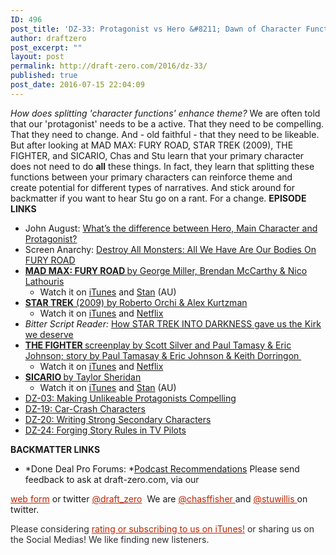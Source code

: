 ```yaml
---
ID: 496
post_title: 'DZ-33: Protagonist vs Hero &#8211; Dawn of Character Function'
author: draftzero
post_excerpt: ""
layout: post
permalink: http://draft-zero.com/2016/dz-33/
published: true
post_date: 2016-07-15 22:04:09
---
```

*How does splitting 'character functions' enhance theme?* We are often told that our 'protagonist' needs to be a active. That they need to be compelling. That they need to change. And - old faithful - that they need to be likeable. But after looking at MAD MAX: FURY ROAD, STAR TREK (2009), THE FIGHTER, and SICARIO, Chas and Stu learn that your primary character does not need to do **all** these things. In fact, they learn that splitting these functions between your primary characters can reinforce theme and create potential for different types of narratives. And stick around for backmatter if you want to hear Stu go on a rant. For a change. **EPISODE LINKS** 
*   John August: <a href="http://johnaugust.com/2005/whats-the-difference-between-hero-main-character-and-protagonist" target="_blank">What’s the difference between Hero, Main Character and Protagonist?</a>
*   Screen Anarchy: <a href="http://screenanarchy.com/2015/05/destroy-all-monsters-all-we-have-are-our-bodies-on-fury-road.html" target="_blank">Destroy All Monsters: All We Have Are Our Bodies On FURY ROAD</a>
*   <a href="http://www.imdb.com/title/tt1392190/?ref_=fn_al_tt_4" target="_blank"><strong>MAD MAX: FURY ROAD </strong>by George Miller, Brendan McCarthy & Nico Lathouris</a> 
    *   Watch it on <a href="https://itunes.apple.com/AU/movie/id992278305" target="_blank">iTunes</a> and <a href="https://play.stan.com.au/programs/958725" target="_blank">Stan</a> (AU)
*   <a href="http://www.imdb.com/title/tt0796366/?ref_=nv_sr_3" target="_blank"><strong>STAR TREK</strong> (2009) by Roberto Orchi & Alex Kurtzman</a> 
    *   Watch it on <a href="https://itunes.apple.com/AU/movie/id317909453" target="_blank">iTunes</a> and <a href="https://www.netflix.com/title/70101276" target="_blank">Netflix</a>
*   *Bitter Script Reader:* <a href="http://thebitterscriptreader.blogspot.com.au/2013/05/how-star-trek-into-darkness-gives-us.html?m=0" target="_blank">How STAR TREK INTO DARKNESS gave us the Kirk we deserve</a>
*   <a href="http://www.imdb.com/title/tt0964517/?ref_=fn_al_tt_1" target="_blank"><strong>THE FIGHTER </strong>screenplay by Scott Silver and Paul Tamasy & Eric Johnson; story by Paul Tamasay & Eric Johnson & Keith Dorringon </a> 
    *   Watch it on <a href="https://itunes.apple.com/AU/movie/id429561734" target="_blank">iTunes</a> and <a href="https://www.netflix.com/title/70113534" target="_blank">Netflix</a>
*   <a href="http://www.imdb.com/title/tt3397884/?ref_=nv_sr_1" target="_blank"><strong>SICARIO </strong>by Taylor Sheridan</a> 
    *   Watch it on <a href="https://itunes.apple.com/AU/movie/id1031382974" target="_blank">iTunes</a> and <a href="https://play.stan.com.au/programs/1053102" target="_blank">Stan</a> (AU)
*   [DZ-03: Making Unlikeable Protagonists Compelling][1]
*   [DZ-19: Car-Crash Characters][2]
*   [DZ-20: Writing Strong Secondary Characters][3]
*   [DZ-24: Forging Story Rules in TV Pilots][4]

**BACKMATTER LINKS** 
*   *Done Deal Pro Forums: *<a href="http://messageboard.donedealpro.com/boards/showthread.php?t=80570" target="_blank">Podcast Recommendations</a> Please send feedback to ask at draft-zero.com, via our 

<a style="font-weight: inherit; font-style: inherit; color: #ba2500;" href="http://draft-zero.com/feedback/" target="_blank">web form</a> or twitter <a style="font-weight: inherit; font-style: inherit; color: #ba2500;" href="https://twitter.com/draft_zero" target="_blank">@draft_zero</a>  We are <a style="font-weight: inherit; font-style: inherit; color: #ba2500;" href="http://www.twitter.com/chasffisher" target="_blank">@chasffisher </a>and <a style="font-weight: inherit; font-style: inherit; color: #ba2500;" href="http://www.twitter.com/stuwillis" target="_blank">@stuwillis </a>on twitter. <p style="color: #2d2d2d;">
  Please considering <a style="font-weight: inherit; font-style: inherit; color: #ba2500;" href="https://itunes.apple.com/au/podcast/draft-zero-screenwriting-podcast/id847126598?mt=2&ls=1">rating or subscribing to us on iTunes!</a> or sharing us on the Social Medias! We like finding new listeners.
</p>

 [1]: http://draft-zero.com/2014/dz-03/
 [2]: http://draft-zero.com/2015/dz-19/
 [3]: http://draft-zero.com/2015/dz-20/
 [4]: http://draft-zero.com/2015/dz-24/